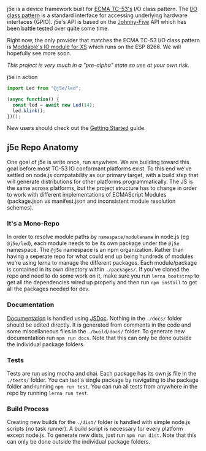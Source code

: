j5e is a device framework built for [ECMA TC-53's](https://www.ecma-international.org/memento/tc53.htm) I/O class pattern. The [I/O class pattern](https://gist.github.com/phoddie/166c9c17b2f31d0beda9f2410a219268) is a standard interface for accessing underlying hardware interfaces (GPIO). j5e's API is based on the [Johnny-Five](https://github.com/rwaldron.johnny-five) API which has been battle tested over quite some time. 

Right now, the only provider that matches the ECMA TC-53 I/O class pattern is [Moddable's IO module for XS](https://github.com/Moddable-OpenSource/moddable/blob/public/documentation/io/io.md) which runs on the ESP 8266. We will hopefully see more soon. 

*This project is very much in a "pre-alpha" state so use at your own risk.*

j5e in action
````js
import Led from "@j5e/led";

(async function() {
  const led = await new Led(14);
  led.blink();
})();
````

New users should check out the [Getting Started](tutorial-GETSTARTED.html) guide.

## j5e Repo Anatomy
One goal of j5e is write once, run anywhere. We are building toward this goal before most TC-53 IO conformant platforms exist. To this end we've settled on node.js compatability as our primary target, with a build step that will generate distributions for other platforms programmatically. The JS is the same across platforms, but the project structure has to change in order to work with different implementations of ECMAScript Modules (package.json vs manifest.json and inconsistent module resolution schemes).

### It's a Mono-Repo
In order to resolve module paths by ```namespace/modulename``` in node.js (eg ```@j5e/led```), each module needs to be its own package under the ```@j5e``` namespace. The ```@j5e``` namespace is an npm organization. Rather than having a seperate repo for what could end up being hundreds of modules we're using lerna to manage the different packages. Each module/package is contained in its own directory within ```./packages/```. If you've cloned the repo and need to do some work on it, make sure you run ```lerna bootstrap``` to get all the dependencies wired up properly and then run ```npm install``` to get all the packages needed for dev.

### Documentation
[Documentation](https://dtex.github.io/j5e/) is handled using [JSDoc](https://jsdoc.app/). Nothing in the ```./docs/``` folder should be edited directly. It is generated from comments in the code and some miscellaneous files in the ```./build/docs/``` folder. To generate new documentation run ```npm run docs```. Note that this can only be done outside the individual package folders.

### Tests
Tests are run using mocha and chai. Each package has its own js file in the ```./tests/``` folder. You can test a single package by navigating to the package folder and running ```npm run test```. You can run all tests from anywhere in the repo by running ```lerna run test```.

### Build Process
Creating new builds for the ```./dist/``` folder is handled with simple node.js scripts (no task runner). A build script is necessary for every platform except node.js. To generate new dists, just run ```npm run dist```. Note that this can only be done outside the individual package folders.
